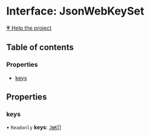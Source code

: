 # Interface: JsonWebKeySet

[💗 Help the project](https://github.com/sponsors/panva)

## Table of contents

### Properties

- [keys](JsonWebKeySet.md#keys)

## Properties

### keys

• `Readonly` **keys**: [`JWK`](JWK.md)[]
